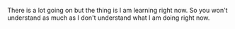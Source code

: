 There is a lot going on but the thing is I am learning right now.
So you won't understand as much as I don't understand what I am doing right now.
